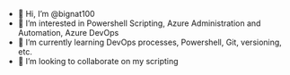 - 👋 Hi, I’m @bignat100
- 👀 I’m interested in Powershell Scripting, Azure Administration and Automation, Azure DevOps
- 🌱 I’m currently learning DevOps processes, Powershell, Git, versioning, etc.
- 💞️ I’m looking to collaborate on my scripting
